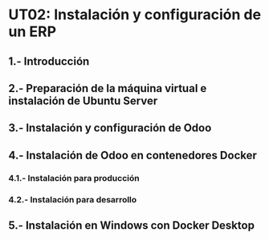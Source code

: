 # UT02: Instalación y configuración de un ERP

## 1.- Introducción

## 2.- Preparación de la máquina virtual e instalación de Ubuntu Server

## 3.- Instalación y configuración de Odoo

## 4.- Instalación de Odoo en contenedores Docker

### 4.1.- Instalación para producción

### 4.2.- Instalación para desarrollo

## 5.- Instalación en Windows con Docker Desktop